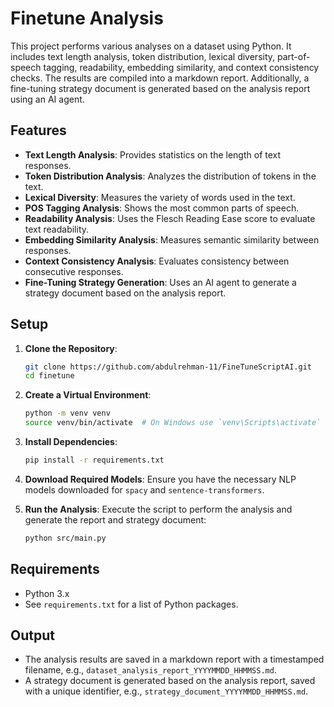 # Finetune Analysis

This project performs various analyses on a dataset using Python. It includes text length analysis, token distribution, lexical diversity, part-of-speech tagging, readability, embedding similarity, and context consistency checks. The results are compiled into a markdown report. Additionally, a fine-tuning strategy document is generated based on the analysis report using an AI agent.

## Features

- **Text Length Analysis**: Provides statistics on the length of text responses.
- **Token Distribution Analysis**: Analyzes the distribution of tokens in the text.
- **Lexical Diversity**: Measures the variety of words used in the text.
- **POS Tagging Analysis**: Shows the most common parts of speech.
- **Readability Analysis**: Uses the Flesch Reading Ease score to evaluate text readability.
- **Embedding Similarity Analysis**: Measures semantic similarity between responses.
- **Context Consistency Analysis**: Evaluates consistency between consecutive responses.
- **Fine-Tuning Strategy Generation**: Uses an AI agent to generate a strategy document based on the analysis report.

## Setup

1. **Clone the Repository**:
   ```bash
   git clone https://github.com/abdulrehman-11/FineTuneScriptAI.git
   cd finetune
   ```

2. **Create a Virtual Environment**:
   ```bash
   python -m venv venv
   source venv/bin/activate  # On Windows use `venv\Scripts\activate`
   ```

3. **Install Dependencies**:
   ```bash
   pip install -r requirements.txt
   ```

4. **Download Required Models**:
   Ensure you have the necessary NLP models downloaded for `spacy` and `sentence-transformers`.

5. **Run the Analysis**:
   Execute the script to perform the analysis and generate the report and strategy document:
   ```bash
   python src/main.py
   ```

## Requirements

- Python 3.x
- See `requirements.txt` for a list of Python packages.

## Output

- The analysis results are saved in a markdown report with a timestamped filename, e.g., `dataset_analysis_report_YYYYMMDD_HHMMSS.md`.
- A strategy document is generated based on the analysis report, saved with a unique identifier, e.g., `strategy_document_YYYYMMDD_HHMMSS.md`.

